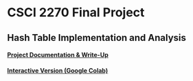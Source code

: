 # CSCI 2270 Final Project

## Hash Table Implementation and Analysis

#### [Project Documentation & Write-Up](https://github.com/rvanasa/csci-2270-final-project/blob/master/notebook.ipynb)

#### [Interactive Version (Google Colab)](https://colab.research.google.com/github/rvanasa/csci-2270-final-project/blob/master/notebook.ipynb)
